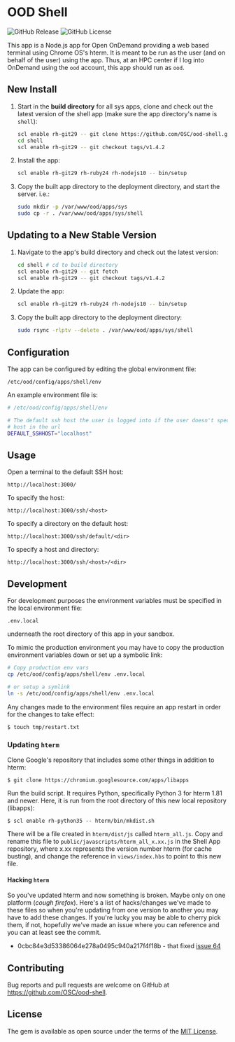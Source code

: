 # OOD Shell

![GitHub Release](https://img.shields.io/github/release/osc/ood-shell.svg)
![GitHub License](https://img.shields.io/github/license/osc/ood-shell.svg)

This app is a Node.js app for Open OnDemand providing a web based terminal
using Chrome OS's hterm. It is meant to be run as the user (and on behalf of
the user) using the app. Thus, at an HPC center if I log into OnDemand using
the `ood` account, this app should run as `ood`.

## New Install

1.  Start in the **build directory** for all sys apps, clone and check out the
    latest version of the shell app (make sure the app directory's name is
    `shell`):

    ```sh
    scl enable rh-git29 -- git clone https://github.com/OSC/ood-shell.git shell
    cd shell
    scl enable rh-git29 -- git checkout tags/v1.4.2
    ```

2.  Install the app:

    ```sh
    scl enable rh-git29 rh-ruby24 rh-nodejs10 -- bin/setup
    ```

3.  Copy the built app directory to the deployment directory, and start the
    server. i.e.:

    ```sh
    sudo mkdir -p /var/www/ood/apps/sys
    sudo cp -r . /var/www/ood/apps/sys/shell
    ```

## Updating to a New Stable Version

1.  Navigate to the app's build directory and check out the latest version:

    ```sh
    cd shell # cd to build directory
    scl enable rh-git29 -- git fetch
    scl enable rh-git29 -- git checkout tags/v1.4.2
    ```

2.  Update the app:

    ```sh
    scl enable rh-git29 rh-ruby24 rh-nodejs10 -- bin/setup
    ```

3.  Copy the built app directory to the deployment directory:

    ```sh
    sudo rsync -rlptv --delete . /var/www/ood/apps/sys/shell
    ```

## Configuration

The app can be configured by editing the global environment file:

```
/etc/ood/config/apps/shell/env
```

An example environment file is:

```sh
# /etc/ood/config/apps/shell/env

# The default ssh host the user is logged into if the user doesn't specify a
# host in the url
DEFAULT_SSHHOST="localhost"
```

## Usage

Open a terminal to the default SSH host:

`http://localhost:3000/`

To specify the host:

`http://localhost:3000/ssh/<host>`

To specify a directory on the default host:

`http://localhost:3000/ssh/default/<dir>`

To specify a host and directory:

`http://localhost:3000/ssh/<host>/<dir>`

## Development

For development purposes the environment variables must be specified in the
local environment file:

```
.env.local
```

underneath the root directory of this app in your sandbox.

To mimic the production environment you may have to copy the production
environment variables down or set up a symbolic link:

```sh
# Copy production env vars
cp /etc/ood/config/apps/shell/env .env.local

# or setup a symlink
ln -s /etc/ood/config/apps/shell/env .env.local
```

Any changes made to the environment files require an app restart in order for
the changes to take effect:

```console
$ touch tmp/restart.txt
```

### Updating `hterm`

Clone Google's repository that includes some other things in addition to hterm:

```console
$ git clone https://chromium.googlesource.com/apps/libapps
```

Run the build script. It requires Python, specifically Python 3 for hterm 1.81 and newer. Here, it is run from the root directory of this new local repository (libapps):

```console
$ scl enable rh-python35 -- hterm/bin/mkdist.sh
```

There will be a file created in `hterm/dist/js` called `hterm_all.js`. Copy and rename this file to `public/javascripts/hterm_all_x.xx.js` in the Shell App repository, where x.xx represents the version number hterm (for cache busting), and change the reference in `views/index.hbs` to point to this new file.

#### Hacking `hterm`

So you've updated hterm and now something is broken.  Maybe only on one platform (*cough firefox*).  Here's a list of hacks/changes we've made to these files so when you're updating from one version to another you may have to add these 
changes. If you're lucky you may be able to cherry pick them, if not, hopefully we've made an issue where you can reference and you can at least see the commit. 

* 0cbc84e3d53386064e278a0495c940a217f4f18b - that fixed [issue 64](https://github.com/OSC/ood-shell/issues/64)

## Contributing

Bug reports and pull requests are welcome on GitHub at
https://github.com/OSC/ood-shell.

## License

The gem is available as open source under the terms of the [MIT
License](http://opensource.org/licenses/MIT).
